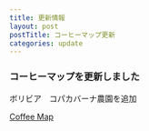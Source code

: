 ```yaml
---
title: 更新情報
layout: post
postTitle: コーヒーマップ更新
categories: update
---
```

### コーヒーマップを更新しました

ボリビア　コパカバーナ農園を追加

[Coffee Map]({{site.url}}/gmap/gmap03.html)
